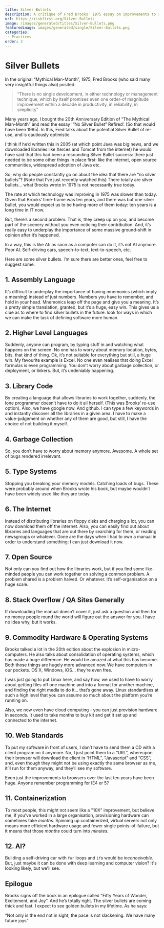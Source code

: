 ```yaml
---
title: Silver Bullets
description: A critique of Fred Brooks' 1975 essay on improvements to software engineering.
url: https://riskfirst.org/Silver-Bullets
image: /images/generated/titles/Silver-Bullets.png
featuredimage: images/generated/single/Silver-Bullets.png
categories:
 - Practices
order: 3
---
```



# Silver Bullets

In the original “Mythical Man-Month”, 1975, Fred Brooks (who said many very insightful things also) posited:

> “There is no single development, in either technology or management technique, which by itself promises even one order-of magnitude improvement within a decade in productivity, in reliability, in simplicity"

Many years ago, I bought the 20th Anniversary Edition of “The Mythical Man-Month” and read the essay  '“No Silver Bullet” Refired’.  (So that would have been 1995).  In this, Fred talks about the potential Silver Bullet of re-use, and is cautiously optimistic. 

I think if he’d written this in 2005 (at which point Java was big news, and we downloaded libraries like Xerces and Tomcat from the internet) he would have said that this had been a resounding Silver Bullet success:  there just needed to be some other things in place first:  like the internet, open source communities, widespread adoption of Java etc.

So, why do people constantly go on about the idea that there are “no silver bullets”?  (Note that I’ve just recently watched this) There totally are silver bullets…  what Brooks wrote in 1975 is not necessarily true today.  

The rate at which technology was improving in 1975 was slower than today.  Given that Brooks’ time-frame was ten years, and there was but one silver bullet, you would expect us to be having more of them today:  ten years is a long time in IT now.  

But, there’s a second problem.  That is, they creep up on you, and become part of the scenery without you even noticing their contribution.   And, it’s really easy to underplay the importance of some massive ground-shift in opinion after it’s happened.  

In a way, this is like AI: as soon as a computer can do it, it’s not AI anymore.  Poor AI.  Self-driving cars, speech-to-text, text-to-speech, etc.  

Here are some silver bullets.   I’m sure there are better ones, feel free to suggest some.

## 1.  Assembly Language

It’s difficult to underplay the importance of having mnemonics (which imply a meaning) instead of just numbers.  Numbers you have to remember, and hold in your head.  Mnemonics leap off the page and give you a meaning.  It’s a pretty simple translation, granted, but it’s a huge, easy win.  This gives us a clue as to where to find silver bullets in the future:  look for ways in which we can make the task of defining software more human.

## 2.  Higher Level Languages

Suddenly, anyone can program, by typing stuff in and watching what happens on the screen.  No one has to worry about memory location, bytes, bits, that kind of thing.  Ok, it’s not suitable for everything but still, a huge win.  My favourite example is Excel.  No one even realises that doing Excel formulas is even programming.  You don’t worry about garbage collection, or deployment, or linkers.  But, it’s undeniably happening. 

## 3.  Library Code

By creating a language that allows libraries to work together, suddenly, the lone programmer doesn’t have to do it all herself.  (This was Brooks’ re-use option).  Also, we have google now.  And github.  I can type a few keywords in and instantly discover all the libraries in a given area.  I have to make a value-judgement on whether any of them are good, but still, I have the choice of not building it myself.

## 4.  Garbage Collection

So, you don’t have to worry about memory anymore.  Awesome.  A whole set of bugs rendered irrelevant.

## 5.  Type Systems

Stopping you breaking your memory models.  Catching loads of bugs.  These were probably around when Brooks wrote his book, but maybe wouldn’t have been widely used like they are today.

## 6.  The Internet

Instead of distributing libraries on floppy disks and charging a lot, you can now download them off the internet.   Also, you can easily find out about libraries and languages that are out there by searching for them, or reading newsgroups or whatever.  Gone are the days when I had to own a manual in order to understand something: I can just download it now.  

## 7.  Open Source

Not only can you find out how the libraries work, but if you find some like-minded people you can work together on solving a common problem.  A problem shared is a problem halved.  Or whatever.   It’s self-organisation on a huge scale.  

## 8.  Stack Overflow / QA Sites Generally

If downloading the manual doesn’t cover it, just ask a question and then for no money people round the world will figure out the answer for you.  I have no idea why, but it works.

## 9.  Commodity Hardware & Operating Systems

Brooks talked a lot in the 20th edition about the explosion in micro-computers.   He also talks about consolidation of operating systems, which has made a huge difference.   He would be amazed at what this has become.  Both those things are hugely more advanced now.  We have computers in our pockets.  OS X, Windows, iOS… they’re even free.

I was just going to put Linux here, and say how, we used to have to worry about getting files off one machine and into a format for another machine, and finding the right media to do it... that’s gone away.  Linux standardises at such a high level that you can assume so much about the platform you’re running on.

Also, we now even have cloud computing - you can just provision hardware in seconds.  It used to take months to buy kit and get it set up and connected to the internet.  

## 10.  Web Standards

To put my software in front of users, I don’t have to send them a CD with a client program on it anymore.  No, I just point them to a “URL”, whereupon their browser will download the client in “HTML”, “Javascript” and “CSS”, and, even though they might not be using exactly the same browser as me, it’ll run for them anyway, and they’ll see my software.

Even just the improvements to browsers over the last ten years have been huge.   Anyone remember programming for IE4 or 5?  

## 11.  Containerization

To most people, this might not seem like a "10X" improvement, but believe me, if you've worked in a large organisation, provisioning hardware can sometimes take _months_.  Spinning up containerized, virtual servers not only means more efficient hardware usage and fewer single points-of-failure, but it means that those _months_ could turn into _minutes_.  

## 12.  AI?

Building a self-driving car with `for` loops and `if`s would be _inconceivable_.  But, just maybe it can be done with deep learning and computer vision?  It's looking likely, but we'll see.

## Epilogue

Brooks signs off the book in an epilogue called “Fifty Years of Wonder, Excitement, and Joy”.  And he’s totally right.  The silver bullets are coming thick and fast.  I expect to see golden bullets in my lifetime.  As he says:

“Not only is the end not in sight, the pace is not slackening.  We have many future joys"